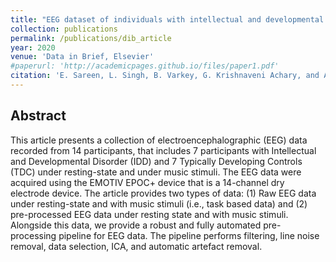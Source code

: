 ```yaml
---
title: "EEG dataset of individuals with intellectual and developmental disorder and healthy controls under rest and music stimuli"
collection: publications
permalink: /publications/dib_article
year: 2020
venue: 'Data in Brief, Elsevier'
#paperurl: 'http://academicpages.github.io/files/paper1.pdf'
citation: 'E. Sareen, L. Singh, B. Varkey, G. Krishnaveni Achary, and A. Gupta, "EEG dataset of individuals with intellectual and developmental disorder and healthy controls under rest and music stimuli,"<i>Data in Brief, Elsevier </i>, Vol. 30, 2020, 105488, ISSN 2352-3409, doi: 10.1016/j.dib.2020.105488.'
---
```


## Abstract
This article presents a collection of electroencephalographic (EEG) data recorded from 14 participants, that includes 7 participants with Intellectual and Developmental Disorder (IDD) and 7 Typically Developing Controls (TDC) under resting-state and under music stimuli. The EEG data were acquired using the EMOTIV EPOC+ device that is a 14-channel dry electrode device. The article provides two types of data: (1) Raw EEG data under resting-state and with music stimuli (i.e., task based data) and (2) pre-processed EEG data under resting state and with music stimuli. Alongside this data, we provide a robust and fully automated pre-processing pipeline for EEG data. The pipeline performs filtering, line noise removal, data selection, ICA, and automatic artefact removal.
